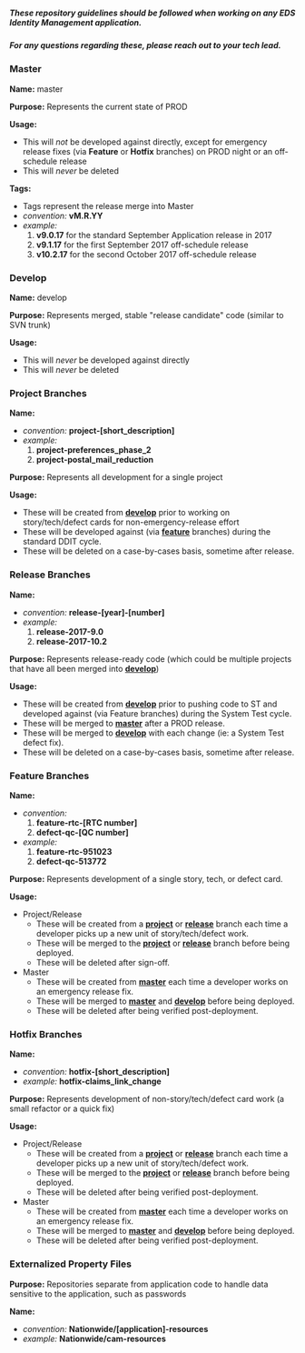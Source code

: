 
##### These repository guidelines should be followed when working on any EDS Identity Management application.
##### For any questions regarding these, please reach out to your tech lead.

### Master 
  **Name:** master
    
  **Purpose:** Represents the current state of PROD
  
  **Usage:**
  + This will *not* be developed against directly, except for emergency release fixes (via **Feature** or **Hotfix** branches) on PROD night or an off-schedule release
  + This will *never* be deleted

  **Tags:**
  + Tags represent the release merge into Master
  + *convention:* **vM.R.YY**
  + *example:* 
    1. **v9.0.17** for the standard September Application release in 2017
    2. **v9.1.17** for the first September 2017 off-schedule release
    3. **v10.2.17** for the second October 2017 off-schedule release

### Develop
  **Name:** develop
    
  **Purpose:** Represents merged, stable "release candidate" code (similar to SVN trunk)
  
  **Usage:**
  + This will *never* be developed against directly
  + This will *never* be deleted

### Project Branches
  **Name:** 
  + *convention:* **project-[short_description]**
  + *example:* 
    1. **project-preferences_phase_2**
    2. **project-postal_mail_reduction**
  
  **Purpose:** Represents all development for a single project

  **Usage:**
  + These will be created from **[develop](#develop)** prior to working on story/tech/defect cards for non-emergency-release effort
  + These will be developed against (via **[feature](#feature-branches)** branches) during the standard DDIT cycle.
  + These will be deleted on a case-by-cases basis, sometime after release.

### Release Branches
  **Name:** 
  + *convention:* **release-[year]-[number]**
  + *example:* 
    1. **release-2017-9.0**
    2. **release-2017-10.2**
  
  **Purpose:** Represents release-ready code (which could be multiple projects that have all been merged into **[develop](#develop)**)

  **Usage:**
  + These will be created from **[develop](#develop)** prior to pushing code to ST and developed against (via Feature branches) during the System Test cycle.
  + These will be merged to **[master](#master)** after a PROD release.
  + These will be merged to **[develop](#develop)** with each change (ie: a System Test defect fix).
  + These will be deleted on a case-by-cases basis, sometime after release.

### Feature Branches
  **Name:** 
  + *convention:* 
    1. **feature-rtc-[RTC number]**
    2. **defect-qc-[QC number]**
  + *example:* 
    1. **feature-rtc-951023**
    2. **defect-qc-513772**
  
  **Purpose:** Represents development of a single story, tech, or defect card.

  **Usage:**
  + Project/Release
    + These will be created from a **[project](#project)** or **[release](#release)** branch each time a developer picks up a new unit of story/tech/defect work.
	+ These will be merged to the **[project](#project-branches)** or **[release](#release-branches)** branch before being deployed.
	+ These will be deleted after sign-off.
  + Master
	+ These will be created from **[master](#master)** each time a developer works on an emergency release fix.
	+ These will be merged to **[master](#master)** and **[develop](#develop)** before being deployed.
	+ These will be deleted after being verified post-deployment.

### Hotfix Branches
  **Name:** 
  + *convention:* **hotfix-[short_description]**
  + *example:* **hotfix-claims_link_change**
  
  **Purpose:** Represents development of non-story/tech/defect card work (a small refactor or a quick fix)

  **Usage:**
  + Project/Release
    + These will be created from a **[project](#project)** or **[release](#release)** branch each time a developer picks up a new unit of story/tech/defect work.
	+ These will be merged to the **[project](#project-branches)** or **[release](#release-branches)** branch before being deployed.
	+ These will be deleted after being verified post-deployment.
  + Master
	+ These will be created from **[master](#master)** each time a developer works on an emergency release fix.
	+ These will be merged to **[master](#master)** and **[develop](#develop)** before being deployed.
	+ These will be deleted after being verified post-deployment.

### Externalized Property Files
  **Purpose:** Repositories separate from application code to handle data sensitive to the application, such as passwords
  
  **Name:**
  + *convention:* **Nationwide/[application]-resources**
  + *example:* **Nationwide/cam-resources**